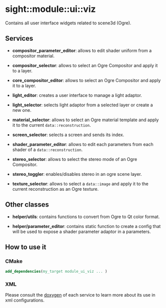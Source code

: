 # sight::module::ui::viz

Contains all user interface widgets related to scene3d (Ogre).

## Services

- **compositor_parameter_editor**: allows to edit shader uniform from a compositor material.

- **compositor_selector**: allows to select an Ogre Compositor and apply it to a layer.

- **core_compositor_editor**: allows to select an Ogre Compositor and apply it to a layer.

- **light_editor**: creates a user interface to manage a light adaptor.

- **light_selector**: selects light adaptor from a selected layer or create a new one.

- **material_selector**: allows to select an Ogre material template and apply it to the current `data::reconstruction`.

- **screen_selector**: selects a screen and sends its index.

- **shader_parameter_editor**: allows to edit each parameters from each shader of a `data::reconstruction`.

- **stereo_selector**: allows to select the stereo mode of an Ogre Compositor.

- **stereo_toggler**: enables/disables stereo in an ogre scene layer.

- **texture_selector**: allows to select a `data::image` and apply it to the current reconstruction as an Ogre texture.

## Other classes

- **helper/utils**: contains functions to convert from Ogre to Qt color format.

- **helper/parameter_editor**: contains static function  to create a config that will be used to expose a shader parameter adaptor in a parameters.

## How to use it

### CMake

```cmake
add_dependencies(my_target module_ui_viz ... )
```

### XML

Please consult the [doxygen](https://sight.pages.ircad.fr/sight) of each service to learn more about its use in xml configurations.